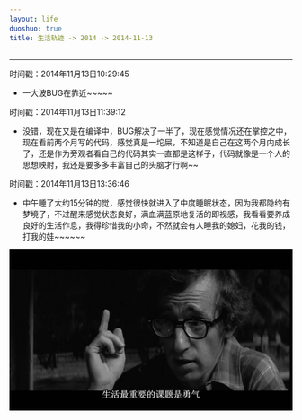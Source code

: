 ```yaml
---
layout: life
duoshuo: true
title: 生活轨迹 -> 2014 -> 2014-11-13
---
```


******

时间戳：2014年11月13日10:29:45

 + 一大波BUG在靠近~~~~~

时间戳：2014年11月13日11:39:12

 + 没错，现在又是在编译中，BUG解决了一半了，现在感觉情况还在掌控之中，现在看前两个月写的代码，感觉真是一坨屎，不知道是自己在这两个月内成长了，还是作为旁观者看自己的代码其实一直都是这样子，代码就像是一个人的思想映射，我还是要多多丰富自己的头脑才行啊~~

时间戳：2014年11月13日13:36:46

+ 中午睡了大约15分钟的觉，感觉很快就进入了中度睡眠状态，因为我都隐约有梦境了，不过醒来感觉状态良好，满血满蓝原地复活的即视感，我看看要养成良好的生活作息，我得珍惜我的小命，不然就会有人睡我的媳妇，花我的钱，打我的娃~~~~~~


![勇气](/life/2014/2014Res/2014-11-13.jpg)
 